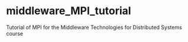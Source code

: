 # middleware_MPI_tutorial
Tutorial of MPI for the Middleware Technologies for Distributed Systems course
